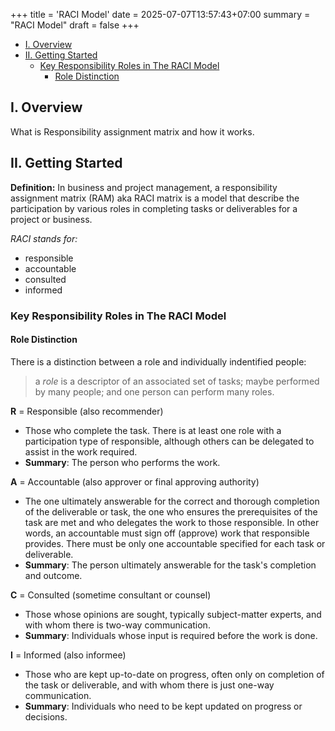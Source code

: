 +++
title = 'RACI Model'
date = 2025-07-07T13:57:43+07:00
summary = "RACI Model"
draft = false
+++

- [I. Overview](#i-overview)
- [II. Getting Started](#ii-getting-started)
  - [Key Responsibility Roles in The RACI Model](#key-responsibility-roles-in-the-raci-model)
    - [Role Distinction](#role-distinction)

## I. Overview
What is Responsibility assignment matrix and how it works.

## II. Getting Started
**Definition:** In business and project management, a responsibility assignment matrix (RAM) aka RACI matrix is a model that describe the participation by various roles in completing tasks or deliverables for a project or business.

*RACI stands for:*
- responsible
- accountable
- consulted
- informed

### Key Responsibility Roles in The RACI Model
#### Role Distinction

There is a distinction between a role and individually indentified people:

> a *role* is a descriptor of an associated set of tasks; maybe performed by many people; and one person can perform many roles.

**R** = Responsible (also recommender)

- Those who complete the task. There is at least one role with a participation type of responsible, although others can be delegated to assist in the work required.
- **Summary**: The person who performs the work.

**A** = Accountable (also approver or final approving authority)

- The one ultimately answerable for the correct and thorough completion of the deliverable or task, the one who ensures the prerequisites of the task are met and who delegates the work to those responsible. In other words, an accountable must sign off (approve) work that responsible provides. There must be only one accountable specified for each task or deliverable.
- **Summary**: The person ultimately answerable for the task's completion and outcome.

**C** = Consulted (sometime consultant or counsel)

- Those whose opinions are sought, typically subject-matter experts, and with whom there is two-way communication.
- **Summary**: Individuals whose input is required before the work is done.

**I** = Informed (also informee)

- Those who are kept up-to-date on progress, often only on completion of the task or deliverable, and with whom there is just one-way communication.
- **Summary**: Individuals who need to be kept updated on progress or decisions.

